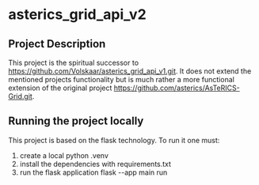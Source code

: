 # asterics_grid_api_v2

## Project Description

This project is the spiritual successor to https://github.com/Volskaar/asterics_grid_api_v1.git. It does not extend the mentioned projects functionality but is much rather a more functional extension of the original project https://github.com/asterics/AsTeRICS-Grid.git.

## Running the project locally

This project is based on the flask technology. To run it one must:
1. create a local python .venv
2. install the dependencies with requirements.txt
3. run the flask application
    flask --app main run

